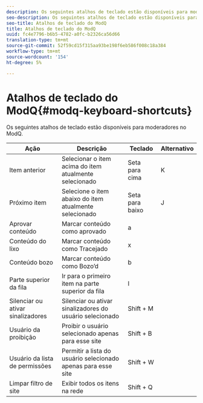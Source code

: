 ```yaml
---
description: Os seguintes atalhos de teclado estão disponíveis para moderadores no ModQ.
seo-description: Os seguintes atalhos de teclado estão disponíveis para moderadores no ModQ.
seo-title: Atalhos de teclado do ModQ
title: Atalhos de teclado do ModQ
uuid: fc4e7796-b6b5-4782-a0fc-b2326ca56d66
translation-type: tm+mt
source-git-commit: 52f59cd15f315aa93be198f6eb586f008c18a384
workflow-type: tm+mt
source-wordcount: '154'
ht-degree: 5%

---
```



# Atalhos de teclado do ModQ{#modq-keyboard-shortcuts}

Os seguintes atalhos de teclado estão disponíveis para moderadores no ModQ.

| Ação | Descrição | Teclado | Alternativo |
|---|---|---|---|
| Item anterior | Selecionar o item acima do item atualmente selecionado | Seta para cima | K |
| Próximo item | Selecione o item abaixo do item atualmente selecionado | Seta para baixo | J |
| Aprovar conteúdo | Marcar conteúdo como aprovado | a |  |
| Conteúdo do lixo | Marcar conteúdo como Tracejado | x |  |
| Conteúdo bozo | Marcar conteúdo como Bozo’d | b |  |
| Parte superior da fila | Ir para o primeiro item na parte superior da fila | l |  |
| Silenciar ou ativar sinalizadores | Silenciar ou ativar sinalizadores do usuário selecionado | Shift + M |  |
| Usuário da proibição | Proibir o usuário selecionado apenas para esse site | Shift + B |  |
| Usuário da lista de permissões | Permitir a lista do usuário selecionado apenas para esse site | Shift + W |  |
| Limpar filtro de site | Exibir todos os itens na rede | Shift + Q |  |

